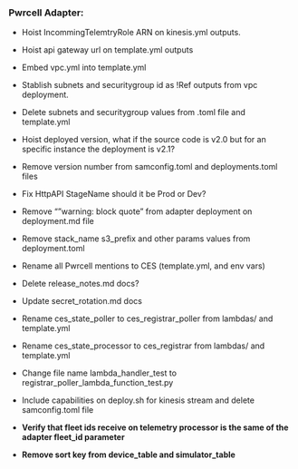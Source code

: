 ### Pwrcell Adapter:
-   Hoist IncommingTelemtryRole ARN on kinesis.yml outputs.
-   Hoist api gateway url on template.yml outputs
-   Embed vpc.yml into template.yml

-   Stablish subnets and securitygroup id as !Ref outputs from vpc deployment.
-   Delete subnets and securitygroup values from .toml file and template.yml

-   Hoist deployed version, what if the source code is v2.0 but for an specific instance the deployment is v2.1?
-   Remove version number from samconfig.toml and deployments.toml files
-   Fix HttpAPI StageName should it be Prod or Dev?
-   Remove “”warning: block quote” from adapter deployment on deployment.md file
-   Remove stack_name s3_prefix and other params values from deployment.toml
-   Rename all Pwrcell mentions to CES (template.yml, and env vars)
-   Delete release_notes.md docs?
-   Update secret_rotation.md docs
-   Rename ces_state_poller to ces_registrar_poller from lambdas/ and template.yml
-   Rename ces_state_processor to ces_registrar from lambdas/ and template.yml
-   Change file name lambda_handler_test to registrar_poller_lambda_function_test.py
-   Include capabilities on deploy.sh for kinesis stream and delete samconfig.toml file
-   **Verify that fleet ids receive on telemetry processor is the same of the adapter fleet_id parameter**
-   **Remove sort key from device_table and simulator_table**

